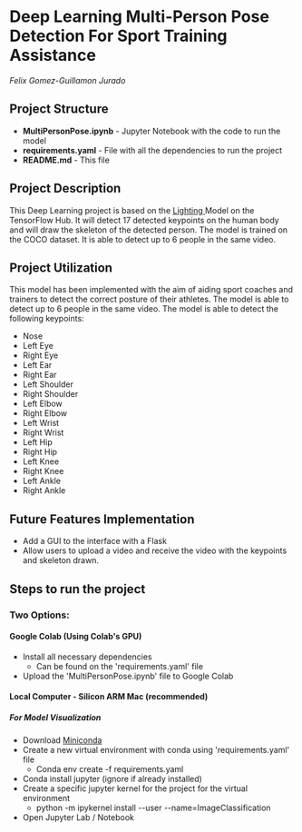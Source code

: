 # Deep Learning Multi-Person Pose Detection For Sport Training Assistance
*Felix Gomez-Guillamon Jurado*

## Project Structure
- **MultiPersonPose.ipynb** - Jupyter Notebook with the code to run the model
- **requirements.yaml** - File with all the dependencies to run the project
- **README.md** - This file

## Project Description
This Deep Learning project is based on the <a href="https://tfhub.dev/google/movenet/multipose/lightning/1"> Lighting </a> Model on the
TensorFlow Hub. It will detect 17 detected keypoints on the human body and will draw the skeleton of the detected person. The model is trained on the COCO dataset. It is able to detect up to 6 people in the same video.

## Project Utilization
This model has been implemented with the aim of aiding sport coaches and trainers to detect the correct posture of their athletes. The model is able to detect up to 6 people in the same video. The model is able to detect the following keypoints:

- Nose
- Left Eye
- Right Eye
- Left Ear
- Right Ear
- Left Shoulder
- Right Shoulder
- Left Elbow
- Right Elbow
- Left Wrist
- Right Wrist
- Left Hip
- Right Hip
- Left Knee
- Right Knee
- Left Ankle
- Right Ankle

## Future Features Implementation

- Add a GUI to the interface with a Flask
- Allow users to upload a video and receive the video with the keypoints and skeleton drawn.


## Steps to run the project
### Two Options:
#### Google Colab (Using Colab's GPU)
- Install all necessary dependencies
	- Can be found on the 'requirements.yaml' file
- Upload the 'MultiPersonPose.ipynb' file to Google Colab
#### Local Computer - Silicon ARM Mac (recommended)
##### For Model Visualization
- Download <a href="https://docs.conda.io/en/main/miniconda.html">Miniconda</a>
- Create a new virtual environment with conda using 'requirements.yaml' file
	- Conda env create -f requirements.yaml
- Conda install jupyter (ignore if already installed)
- Create a specific jupyter kernel for the project for the virtual environment
	- python -m ipykernel install --user --name=ImageClassification
- Open Jupyter Lab / Notebook
